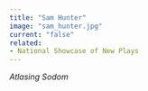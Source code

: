 ```yaml
---
title: "Sam Hunter"
image: "sam_hunter.jpg"
current: "false"
related:
- National Showcase of New Plays
---
```


*Atlasing Sodom*
